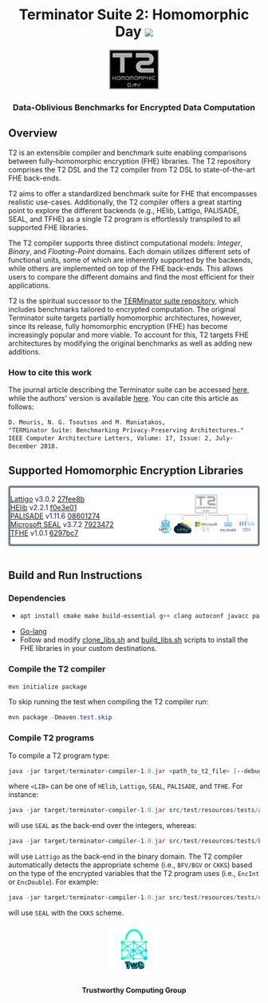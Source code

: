 <h1 align="center">Terminator Suite 2: Homomorphic Day <a href="https://github.com/TrustworthyComputing/Zilch/blob/master/LICENSE"><img src="https://img.shields.io/badge/license-MIT-blue.svg"></a> </h1>

<p align="center">
    <img src="./logos/t2-logo.png" height="20%" width="20%">
</p>
<h3 align="center">Data-Oblivious Benchmarks for Encrypted Data Computation</h3>


## Overview
T2 is an extensible compiler and benchmark suite enabling comparisons between
fully-homomorphic encryption (FHE) libraries. The T2 repository comprises the
T2 DSL and the T2 compiler from T2 DSL to state-of-the-art FHE back-ends.


T2 aims to offer a standardized benchmark suite for FHE that encompasses
realistic use-cases. Additionally, the T2 compiler offers a great starting
point to explore the different backends (e.g., HElib, Lattigo, PALISADE, SEAL,
and TFHE) as a single T2 program is effortlessly transpiled to all supported
FHE libraries.

The T2 compiler supports three distinct computational models: *Integer*, *Binary*,
and *Floating-Point* domains. Each domain utilizes different sets of functional
units, some of which are inherently supported by the backends, while others are
implemented on top of the FHE back-ends. This allows users to compare the
different domains and find the most efficient for their applications.

T2 is the spiritual successor to the [TERMinator suite
repository](https://github.com/momalab/TERMinatorSuite),
which includes benchmarks tailored to encrypted computation. The original
Terminator suite targets partially homomorphic architectures, however, since its
release, fully homomorphic encryption (FHE) has become increasingly popular and
more viable. To account for this, T2 targets FHE architectures by modifying the
original benchmarks as well as adding new additions.


### How to cite this work
The journal article describing the Terminator suite can be accessed [here](https://ieeexplore.ieee.org/document/8307166), while the authors' version is available [here](https://jimouris.github.io/publications/mouris2018terminator.pdf).
You can cite this article as follows:

```
D. Mouris, N. G. Tsoutsos and M. Maniatakos,
"TERMinator Suite: Benchmarking Privacy-Preserving Architectures."
IEEE Computer Architecture Letters, Volume: 17, Issue: 2, July-December 2018.
```

## Supported Homomorphic Encryption Libraries

<div style="background-color:#FFFF; color:#1A2067; border: solid #718096 4px; border-radius: 4px;">
<p>
  <img src="./logos/t2-compiler.png" align="right" height="40%" width="40%" padding=10em>
  <a href="https://github.com/tuneinsight/lattigo">Lattigo</a> v3.0.2 <a href="https://github.com/tuneinsight/lattigo/commit/27fee8bebbb5ee600d69086f0b5a8ff9a6c8e24e">27fee8b</a>
  <br>
  <a href="https://github.com/homenc/HElib">HElib</a> v2.2.1 <a href="https://github.com/homenc/HElib/commit/f0e3e010009c592cd411ba96baa8376eb485247a">f0e3e01</a>
  <br>
  <a href="https://gitlab.com/palisade/palisade-release/">PALISADE</a> v1.11.6 <a href="https://gitlab.com/palisade/palisade-release/-/commit/0860127401ab794591f931fa2c61426c7b56ee2d">08601274</a>
  <br>
  <a href="https://github.com/microsoft/SEAL">Microsoft SEAL</a> v3.7.2 <a href="https://github.com/microsoft/SEAL/commit/79234726053c45eede688400aa219fdec0810bd8">7923472</a>
  <br>
  <a href="https://github.com/tfhe/tfhe">TFHE</a> v1.0.1 <a href="https://github.com/tfhe/tfhe/commit/6297bc72d9294e6e635738deb2e8dc7e4ff8bc61">6297bc7</a>
  <br>
</p>
</div>
<br>


## Build and Run Instructions
### Dependencies
*
  ```powershell
  apt install cmake make build-essential g++ clang autoconf javacc patchelf openjdk-8-jdk maven m4 tar lzip libfftw3-dev
  ```
* [Go-lang](https://go.dev/dl/)
* Follow and modify [clone_libs.sh](./.circleci/clone_libs.sh) and
  [build_libs.sh](./.circleci/build_libs.sh) scripts to install the FHE libraries in your custom destinations.

### Compile the T2 compiler
```powershell
mvn initialize package
```

To skip running the test when compiling the T2 compiler run:
```powershell
mvn package -Dmaven.test.skip
```

### Compile T2 programs
To compile a T2 program type:
```powershell
java -jar target/terminator-compiler-1.0.jar <path_to_t2_file> [--debug] <LIB> [--w word_size]
```
where `<LIB>` can be one of `HElib`, `Lattigo`, `SEAL`, `PALISADE`, and `TFHE`. For instance:
```powershell
java -jar target/terminator-compiler-1.0.jar src/test/resources/tests/arithmetic.t2 --seal
```
will use `SEAL` as the back-end over the integers, whereas:
```powershell
java -jar target/terminator-compiler-1.0.jar src/test/resources/tests/bin_test.t2 --lattigo --w 6
```
will use `Lattigo` as the back-end in the binary domain. The T2 compiler
automatically detects the appropriate scheme (i.e., `BFV/BGV` or `CKKS`) based
on the type of the encrypted variables that the T2 program uses (i.e.,
`EncInt` or `EncDouble`).
For example:
```powershell
java -jar target/terminator-compiler-1.0.jar src/test/resources/tests/ckks_test.t2 --seal
```
will use `SEAL` with the `CKKS` scheme.


<p align="center">
    <img src="./logos/twc.png" height="20%" width="20%">
</p>
<h4 align="center">Trustworthy Computing Group</h4>
